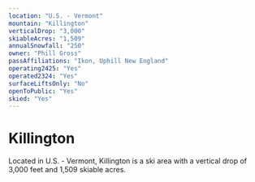 ```yaml
---
location: "U.S. - Vermont"
mountain: "Killington"
verticalDrop: "3,000"
skiableAcres: "1,509"
annualSnowfall: "250"
owner: "Phill Gross"
passAffiliations: "Ikon, Uphill New England"
operating2425: "Yes"
operated2324: "Yes"
surfaceLiftsOnly: "No"
openToPublic: "Yes"
skied: "Yes"
---
```


# Killington

Located in U.S. - Vermont, Killington is a ski area with a vertical drop of 3,000 feet and 1,509 skiable acres.